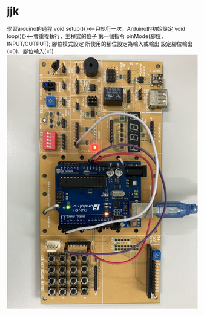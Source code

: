 # jjk
學習arouino的過程
void setup(){}<--只執行一次，Arduino的初始設定
void loop(){}<--會重複執行，主程式的位子
第一個指令
pinMode(腳位，INPUT/OUTPUT);
腳位模式設定 所使用的腳位設定為輸入或輸出
設定腳位輸出(=0)，腳位輸入(=1)
![image](https://github.com/linjiab/jjk/blob/master/F63F541F-FA07-4F6B-992B-57657E60A8B5.jpeg)
